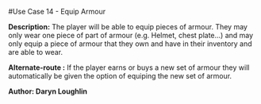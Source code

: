 #Use Case 14 - Equip Armour

**Description:** The player will be able to equip pieces of armour. They may only wear one piece of part of armour (e.g. Helmet, chest plate...) and may only equip a piece of armour that they own and have in their inventory and are able to wear.

**Alternate-route :** If the player earns or buys a new set of armour they will automatically be given the option of equiping the new set of armour.

**Author: Daryn Loughlin**
